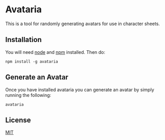 # Avataria

This is a tool for randomly generating avatars for use in character sheets.

## Installation

You will need [node](https://nodejs.org/en/) and [npm](https://www.npmjs.com/) installed. Then do:

`npm install -g avataria`

## Generate an Avatar

Once you have installed avataria you can generate an avatar by simply running the following:

`avataria`

## License

[MIT](https://github.com/opendnd/avataria/blob/master/LICENSE)